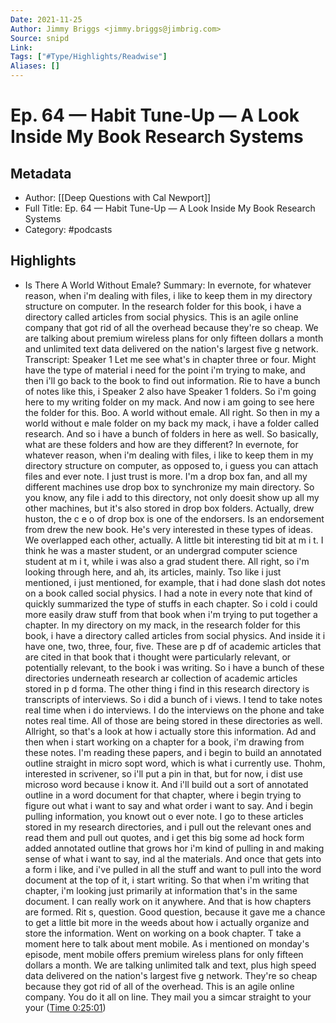 ```yaml
---
Date: 2021-11-25
Author: Jimmy Briggs <jimmy.briggs@jimbrig.com>
Source: snipd
Link: 
Tags: ["#Type/Highlights/Readwise"]
Aliases: []
---
```

# Ep. 64 —  Habit Tune-Up —  A Look Inside My Book Research Systems

## Metadata
- Author: [[Deep Questions with Cal Newport]]
- Full Title: Ep. 64 —  Habit Tune-Up —  A Look Inside My Book Research Systems
- Category: #podcasts

## Highlights
- Is There A World Without Emale?
  Summary:
  In evernote, for whatever reason, when i'm dealing with files, i like to keep them in my directory structure on computer. In the research folder for this book, i have a directory called articles from social physics. This is an agile online company that got rid of all the overhead because they're so cheap. We are talking about premium wireless plans for only fifteen dollars a month and unlimited text data delivered on the nation's largest five g network.
  Transcript:
  Speaker 1
  Let me see what's in chapter three or four. Might have the type of material i need for the point i'm trying to make, and then i'll go back to the book to find out information. Rie to have a bunch of notes like this, i
  Speaker 2
  also have
  Speaker 1
  folders. So i'm going here to my writing folder on my mack. And now i am going to see here the folder for this. Boo. A world without emale. All right. So then in my a world without e male folder on my back my mack, i have a folder called research. And so i have a bunch of folders in here as well. So basically, what are these folders and how are they different? In evernote, for whatever reason, when i'm dealing with files, i like to keep them in my directory structure on computer, as opposed to, i guess you can attach files and ever note. I just trust is more. I'm a drop box fan, and all my different machines use drop box to synchronize my main directory. So you know, any file i add to this directory, not only doesit show up all my other machines, but it's also stored in drop box folders. Actually, drew huston, the c e o of drop box is one of the endorsers. Is an endorsement from drew the new book. He's very interested in these types of ideas. We overlapped each other, actually. A little bit interesting tid bit at m i t. I think he was a master student, or an undergrad computer science student at m i t, while i was also a grad student there. All right, so i'm looking through here, and ah, its articles, mainly. Tso like i just mentioned, i just mentioned, for example, that i had done slash dot notes on a book called social physics. I had a note in every note that kind of quickly summarized the type of stuffs in each chapter. So i cold i could more easily draw stuff from that book when i'm trying to put together a chapter. In my directory on my mack, in the research folder for this book, i have a directory called articles from social physics. And inside it i have one, two, three, four, five. These are p df of academic articles that are cited in that book that i thought were particularly relevant, or potentially relevant, to the book i was writing. So i have a bunch of these directories underneath research ar collection of academic articles stored in p d forma. The other thing i find in this research directory is transcripts of interviews. So i did a bunch of i views. I tend to take notes real time when i do interviews. I do the interviews on the phone and take notes real time. All of those are being stored in these directories as well. Allright, so that's a look at how i actually store this information. Ad and then when i start working on a chapter for a book, i'm drawing from these notes. I'm reading these papers, and i begin to build an annotated outline straight in micro sopt word, which is what i currently use. Thohm, interested in scrivener, so i'll put a pin in that, but for now, i dist use microso word because i know it. And i'll build out a sort of annotated outline in a word document for that chapter, where i begin trying to figure out what i want to say and what order i want to say. And i begin pulling information, you knowt out o ever note. I go to these articles stored in my research directories, and i pull out the relevant ones and read them and pull out quotes, and i get this big some ad hock form added annotated outline that grows hor i'm kind of pulling in and making sense of what i want to say, ind al the materials. And once that gets into a form i like, and i've pulled in all the stuff and want to pull into the word document at the top of it, i start writing. So that when i'm writing that chapter, i'm looking just primarily at information that's in the same document. I can really work on it anywhere. And that is how chapters are formed. Rit s, question. Good question, because it gave me a chance to get a little bit more in the weeds about how i actually organize and store the information. Went on working on a book chapter. T take a moment here to talk about ment mobile. As i mentioned on monday's episode, ment mobile offers premium wireless plans for only fifteen dollars a month. We are talking unlimited talk and text, plus high speed data delivered on the nation's largest five g network. They're so cheap because they got rid of all of the overhead. This is an agile online company. You do it all on line. They mail you a simcar straight to your your ([Time 0:25:01](https://share.snipd.com/snip/6fb7c1cc-cc85-4015-9b69-964f4aaec7dd))
